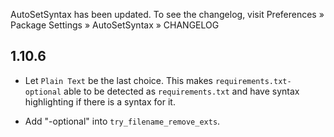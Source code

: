 AutoSetSyntax has been updated. To see the changelog, visit
Preferences » Package Settings » AutoSetSyntax » CHANGELOG


## 1.10.6

- Let `Plain Text` be the last choice.
  This makes `requirements.txt-optional` able to be detected as `requirements.txt`
  and have syntax highlighting if there is a syntax for it.

- Add "-optional" into `try_filename_remove_exts`.
